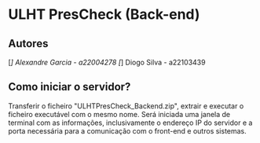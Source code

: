 # ULHT PresCheck (Back-end)

## Autores
[*] Alexandre Garcia - a22004278
[*] Diogo Silva - a22103439

## Como iniciar o servidor?
Transferir o ficheiro "ULHTPresCheck_Backend.zip", extrair e executar o ficheiro executável com o mesmo nome.
Será iniciada uma janela de terminal com as informações, inclusivamente o endereço IP do servidor e a porta necessária para a comunicação com o front-end e outros sistemas.
